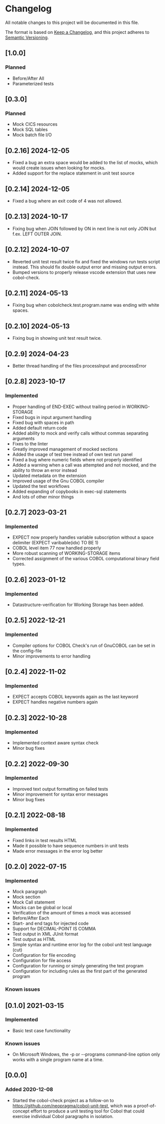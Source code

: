 # Changelog

All notable changes to this project will be documented in this file.

The format is based on [Keep a Changelog](https://keepachangelog.com/en/1.0.0/),
and this project adheres to [Semantic Versioning](https://semver.org/spec/v2.0.0.html).

## \[1.0.0\]

### Planned

- Before/After All
- Parameterized tests

## \[0.3.0\]

### Planned

- Mock CICS resources
- Mock SQL tables
- Mock batch file I/O



## \[0.2.16\] 2024-12-05
- Fixed a bug an extra space would be added to the list of mocks, which would create issues when looking for mocks.
- Added support for the replace statement in unit test source

## \[0.2.14\] 2024-12-05
- Fixed a bug where an exit code of 4 was not allowed.

## \[0.2.13\] 2024-10-17
- Fixing bug when JOIN followed by ON in next line is not only JOIN but f.ex. LEFT OUTER JOIN.

## \[0.2.12\] 2024-10-07
- Reverted unit test result twice fix and fixed the windows run tests script instead. This should fix double output error and missing output errors.
- Bumped versions to properly release vscode extension that uses new cobol-check. 

## \[0.2.11\] 2024-05-13
- Fixing bug when cobolcheck.test.program.name was ending with white spaces.

## \[0.2.10\] 2024-05-13
- Fixing bug in showing unit test result twice.

## \[0.2.9\] 2024-04-23
- Better thread handling of the files processInput and processError 


## \[0.2.8\] 2023-10-17
### Implemented
- Proper handling of END-EXEC without trailing period in WORKING-STORAGE
- Fixed bugs in input argument handling
- Fixed bug with spaces in path
- Added default return code
- Added ability to mock and verify calls without commas separating arguments
- Fixes to the linter
- Greatly improved management of mocked sections
- Added the usage of test tree instead of own test run panel
- Fixed a bug where numeric fields where not properly identified
- Added a warning when a call was attempted and not mocked, and the ability to throw an error instead
- Updated metadata on the extension
- Improved usage of the Gnu COBOL compiler
- Updated the test workflows
- Added expanding of copybooks in exec-sql statements
- And lots of other minor things

## \[0.2.7\] 2023-03-21
### Implemented
- EXPECT now properly handles variable subscription without a space delimiter (EXPECT varibable(idx) TO BE 1)
- COBOL level item 77 now handled properly 
- More robust scanning of WORKING-STORAGE items
- Corrected assignment of the various COBOL computational binary field types.

## \[0.2.6\] 2023-01-12
### Implemented
- Datastructure-verification for Working Storage has been added.

## \[0.2.5\] 2022-12-21
### Implemented
- Compiler options for COBOL Check's run of GnuCOBOL can be set in the config-file
- Minor improvements to error handling

## \[0.2.4\] 2022-11-02
### Implemented
- EXPECT accepts COBOL keywords again as the last keyword 
- EXPECT handles negative numbers again
 
## \[0.2.3\] 2022-10-28
### Implemented
- Implemented context aware syntax check
- Minor bug fixes

## \[0.2.2\] 2022-09-30
### Implemented
- Improved text output formatting on failed tests
- Minor improvement for syntax error messages
- Minor bug fixes

## \[0.2.1\] 2022-08-18
### Implemented
- Fixed links in test results HTML
- Made it possible to have sequence numbers in unit tests
- Made error messages in the error log better


## \[0.2.0\] 2022-07-15
### Implemented
- Mock paragraph
- Mock section
- Mock Call statement
- Mocks can be global or local
- Verification of the amount of times a mock was accessed
- Before/After Each
- Start- and end tags for injected code
- Support for DECIMAL-POINT IS COMMA
- Test output in XML JUnit format
- Test output as HTML
- Simple syntax and runtime error log for the cobol unit test language (cut)
- Configuration for file encoding
- Configuration for file access
- Configuration for running or simply generating the test program
- Configuration for including rules as the first part of the generated program

### Known issues



## \[0.1.0\] 2021-03-15

### Implemented

- Basic test case functionality 

### Known issues 

- On Microsoft Windows, the -p or --programs command-line option only works with a single program name at a time.

## \[0.0.0\]

### Added 2020-12-08

- Started the cobol-check project as a follow-on to https://github.com/neopragma/cobol-unit-test, which was a proof-of-concept effort to produce a unit testing tool for Cobol that could exercise individual Cobol paragraphs in isolation.

